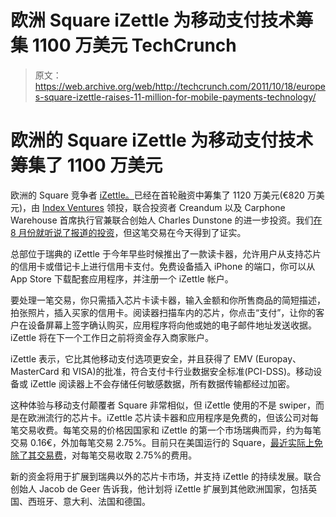 # 欧洲 Square iZettle 为移动支付技术筹集 1100 万美元 TechCrunch

> 原文：<https://web.archive.org/web/http://techcrunch.com/2011/10/18/europes-square-izettle-raises-11-million-for-mobile-payments-technology/>

# 欧洲的 Square iZettle 为移动支付技术筹集了 1100 万美元

欧洲的 Square 竞争者 [iZettle。](https://web.archive.org/web/20230205021211/https://www.izettle.com/)已经在首轮融资中筹集了 1120 万美元(€820 万美元)，由 [Index Ventures](https://web.archive.org/web/20230205021211/http://www.indexventures.com/) 领投，联合投资者 Creandum 以及 Carphone Warehouse 首席执行官兼联合创始人 Charles Dunstone 的进一步投资。我们[在 8 月份就听说了报道的投资](https://web.archive.org/web/20230205021211/https://techcrunch.com/2011/08/31/index-to-lead-10-million-plus-round-in-european-square-competitor-izettle/)，但这笔交易在今天得到了证实。

总部位于瑞典的 iZettle 于今年早些时候推出了一款读卡器，允许用户从支持芯片的信用卡或借记卡上进行信用卡支付。免费设备插入 iPhone 的端口，你可以从 App Store 下载配套应用程序，并注册一个 iZettle 帐户。

要处理一笔交易，你只需插入芯片卡读卡器，输入金额和你所售商品的简短描述，拍张照片，插入买家的信用卡。阅读器扫描车内的芯片，你点击“支付”，让你的客户在设备屏幕上签字确认购买，应用程序将向他或她的电子邮件地址发送收据。iZettle 将在下一个工作日之前将资金存入商家账户。

iZettle 表示，它比其他移动支付选项更安全，并且获得了 EMV (Europay、MasterCard 和 VISA)的批准，符合支付卡行业数据安全标准(PCI-DSS)。移动设备或 iZettle 阅读器上不会存储任何敏感数据，所有数据传输都经过加密。

这种体验与移动支付颠覆者 Square 非常相似，但 iZettle 使用的不是 swiper，而是在欧洲流行的芯片卡。iZettle 芯片读卡器和应用程序是免费的，但该公司对每笔交易收费。每笔交易的价格因国家和 iZettle 的第一个市场瑞典而异，约为每笔交易 0.16€，外加每笔交易 2.75%。目前只在美国运行的 Square，[最近实际上免除了其交易费](https://web.archive.org/web/20230205021211/https://techcrunch.com/2011/02/22/mobile-payments-startup-square-ups-the-ante-drops-transaction-fee-for-businesses/)，对每笔交易收取 2.75%的费用。

新的资金将用于扩展到瑞典以外的芯片卡市场，并支持 iZettle 的持续发展。联合创始人 Jacob de Geer 告诉我，他计划将 iZettle 扩展到其他欧洲国家，包括英国、西班牙、意大利、法国和德国。